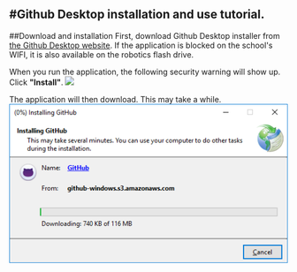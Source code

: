 #Github Desktop installation and use tutorial.
------
##Download and installation
First, download Github Desktop installer from <a href="https://desktop.github.com/">the Github Desktop website</a>. If
the application is blocked on the school's WIFI, it is also available on the robotics flash drive.

When you run the application, the following security warning will show up. Click <b>"Install"</b>.
<img src="GithubDesktopInstallInstructions/ApplicationSecurityWarning(0).png">

The application will then download. This may take a while.
<img src="GithubDesktopInstallInstructions/WaitForApplicationToDownload(1).png">
